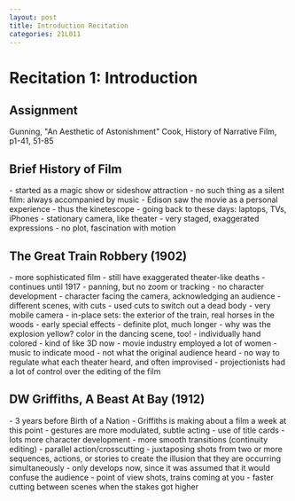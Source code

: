 ```yaml
---
layout: post
title: Introduction Recitation
categories: 21L011
---
```


<h1>Recitation 1: Introduction</h1>

<h2>Assignment</h2>
Gunning, "An Aesthetic of Astonishment"
Cook, History of Narrative Film, p1-41, 51-85

<h2>Brief History of Film</h2>
- started as a magic show or sideshow attraction
- no such thing as a silent film: always accompanied by music
- Edison saw the movie as a personal experience
	- thus the kinetescope
	- going back to these days: laptops, TVs, iPhones
- stationary camera, like theater
- very staged, exaggerated expressions
- no plot, fascination with motion

<h2>The Great Train Robbery (1902)</h2>
- more sophisticated film
- still have exaggerated theater-like deaths
	- continues until 1917
- panning, but no zoom or tracking
- no character development
- character facing the camera, acknowledging an audience
- different scenes, with cuts
	- used cuts to switch out a dead body
- very mobile camera
	- in-place sets: the exterior of the train, real horses in the woods
- early special effects
- definite plot, much longer
- why was the explosion yellow? color in the dancing scene, too!
	- individually hand colored
	- kind of like 3D now
	- movie industry employed a lot of women
- music to indicate mood
	- not what the original audience heard
	- no way to regulate what each theater heard, and often improvised
- projectionists had a lot of control over the editing of the film

<h2>DW Griffiths, A Beast At Bay (1912)</h2>
- 3 years before Birth of a Nation
- Griffiths is making about a film a week at this point
- gestures are more modulated, subtle acting
- use of title cards
- lots more character development
- more smooth transitions (continuity editing)
- parallel action/crosscutting
	- juxtaposing shots from two or more sequences, actions, or stories to create the illusion that they are occurring simultaneously
	- only develops now, since it was assumed that it would confuse the audience
- point of view shots, trains coming at you
- faster cutting between scenes when the stakes got higher